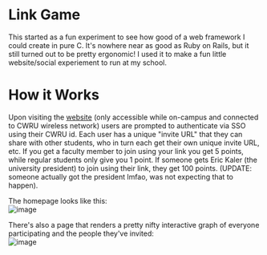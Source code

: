# Link Game
This started as a fun experiment to see how good of a web framework I could create in pure C. It's nowhere near as good as Ruby on Rails, but it still turned out to be pretty ergonomic!
I used it to make a fun little website/social experiement to run at my school.

# How it Works
Upon visiting the [website](https://links.case.edu) (only accessible while on-campus and connected to CWRU wireless network) users are prompted to authenticate via
SSO using their CWRU id. Each user has a unique "invite URL" that they can share with other students, who in turn each get their own unique invite URL, etc. If you
get a faculty member to join using your link you get 5 points, while regular students only give you 1 point. If someone gets Eric Kaler (the university president) to join
using their link, they get 100 points. (UPDATE: someone actually got the president lmfao, was not expecting that to happen).

The homepage looks like this:<br>
![image](https://github.com/user-attachments/assets/0bedb22b-da16-4236-990f-6a843825301b)

There's also a page that renders a pretty nifty interactive graph of everyone participating and the people they've invited:<br>
![image](https://github.com/user-attachments/assets/562d6bd1-4444-492e-89d8-21a88d840584)

